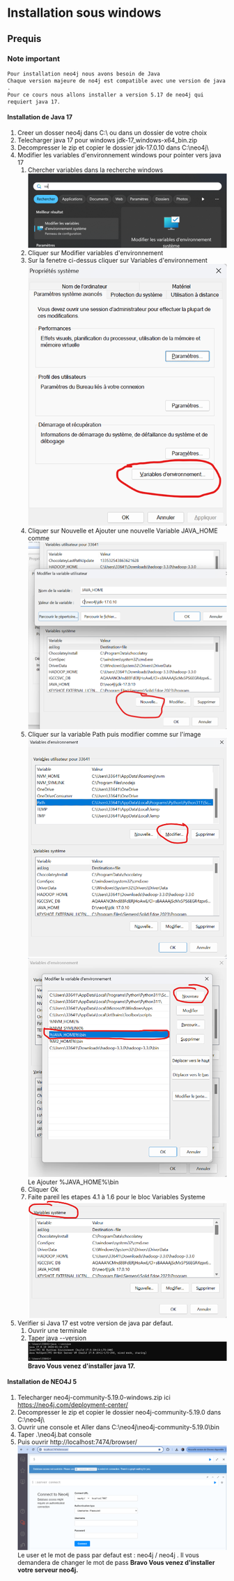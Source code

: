 # Installation sous windows
## Prequis ##
### Note important
```
Pour installation neo4j nous avons besoin de Java
Chaque version majeure de no4j est compatible avec une version de java .
Pour ce cours nous allons installer a version 5.17 de neo4j qui requiert java 17.
```
#### Installation de Java 17
1. Creer un dosser neo4j dans C:\ ou dans un dossier de votre choix
2. Telecharger java 17 pour windows jdk-17_windows-x64_bin.zip
3.  Decompresser le zip et copier le dossier jdk-17.0.10 dans C:\neo4j\
4. Modifier les variables d'environnement windows pour pointer vers java 17
   1. Chercher variables dans la recherche windows
      ![img.png](img.png)
   2. Cliquer sur Modifier variables d'environnement
   3. Sur la fenetre ci-dessus cliquer sur Variables d'environnement
        ![img_1.png](img_1.png)
   4. Cliquer sur Nouvelle et Ajouter une nouvelle Variable JAVA_HOME comme
        ![img_2.png](img_2.png)
   5. Cliquer sur la variable Path puis modifier comme sur l'image
        ![img_3.png](img_3.png)
        ![img_4.png](img_4.png)   
       Le Ajouter %JAVA_HOME%\bin
   6. Cliquer Ok 
   7. Faite pareil les etapes  4.1 à 1.6 pour le bloc Variables Systeme
        ![img_5.png](img_5.png)
8. Verifier si Java 17 est votre version de java par defaut.
   1. Ouvrir une terminale
   2. Taper java --version
    ![img_6.png](img_6.png)
**Bravo Vous venez d'installer java 17.**

#### Installation de NEO4J 5  
1. Telecharger   neo4j-community-5.19.0-windows.zip  ici https://neo4j.com/deployment-center/
2.  Decompresser le zip et copier le dossier neo4j-community-5.19.0 dans C:\neo4j\
3. Ouvrir une console et Aller dans C:\neo4j\neo4j-community-5.19.0\bin
4. Taper .\neo4j.bat console
5. Puis ouvrir http://localhost:7474/browser/
    ![img_7.png](img_7.png)
    Le user et le mot de pass par defaut est : neo4j / neo4j . 
    Il vous demandera de  changer le mot de pass
   **Bravo Vous venez d'installer votre serveur neo4j.**

